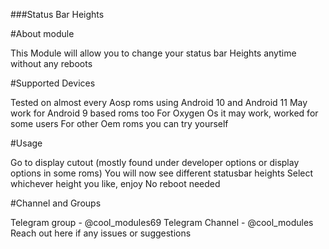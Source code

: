 ###Status Bar Heights


#About module

This Module will allow you to change your status bar Heights anytime without any reboots



#Supported Devices

Tested on almost every Aosp roms using Android 10 and Android 11
May work for Android 9 based roms too
For Oxygen Os it may work, worked for some users
For other Oem roms you can try yourself



#Usage

Go to display cutout (mostly found under developer options or display options in some roms) 
You will now see different statusbar heights 
Select whichever height you like, enjoy 
No reboot needed


#Channel and Groups 

Telegram group - @cool_modules69
Telegram Channel - @cool_modules
Reach out here if any issues or suggestions
